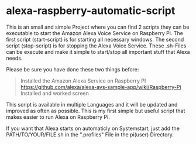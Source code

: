 # alexa-raspberry-automatic-script
This is an small and simple Project where you can find 2 scripts they can be executable to start the Amazon Alexa Voice Service on Raspberry Pi.
The first script (start-script) is for starting all necessary windows. The second script (stop-script) is for stopping the Alexa Voice Service.
These .sh-Files can be execute and make it simple to start/stop all important stuff that Alexa needs.

Please be sure you have done these two things before:
  > Installed the Amazon Alexa Service on Raspberry PI
      https://github.com/alexa/alexa-avs-sample-app/wiki/Raspberry-Pi
  > Installed and worked screen
  

This script is available in multiple Languages and it will be updated and improved as often as possible. This is my first simple but useful script that makes easier to run Alexa on Raspberry Pi.

If you want that Alexa starts on automaticly on Systemstart, just add the PATH/TO/YOUR/FILE.sh in the ".profiles" File in the pi(user) Directory.
